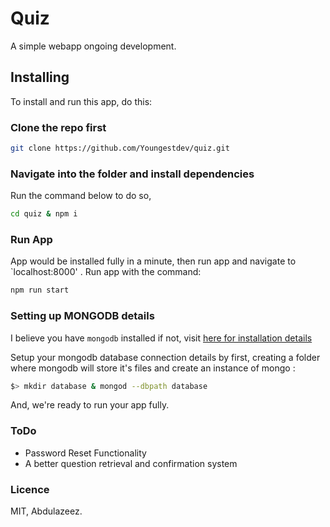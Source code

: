 # Quiz

A simple webapp ongoing development.

## Installing

To install and run this app, do this:

### Clone the repo first

```sh
git clone https://github.com/Youngestdev/quiz.git 

```

### Navigate into the folder and install dependencies

Run the command below to do so,

```sh
cd quiz & npm i
```

### Run App

App would be installed fully in a minute, then run app and navigate to `localhost:8000' . Run app with the command:

```bash
npm run start
```

### Setting up MONGODB details

I believe you have `mongodb` installed if not, visit [here for installation details](https://docs.mongodb.com/manual/installation/)

Setup your mongodb database connection details by first, creating a folder where mongodb will store it's files and create an instance of mongo :

```sh
$> mkdir database & mongod --dbpath database
```

And, we're ready to run your app fully.

### ToDo

+ Password Reset Functionality
+ A better question retrieval and confirmation system

### Licence

MIT, Abdulazeez.